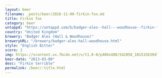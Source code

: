 ```yaml
---
layout: beer
filename: _posts/beer/2016-11-09-firkin-fox.md
title: Firkin fox
category: beer
untappd: "https://untappd.com/b/badger-ales--hall---woodhouse--firkin-fox/133348"
country: "United Kingdom"
brewery: "Badger Ales (Hall & Woodhouse)"
breweryURL: "/brewery/badger-ales-hall-woodhouse.html"
style: "English Bitter"
score: 2
img: https://scontent.xx.fbcdn.net/v/t1.0-0/p480x480/542858_10151563945898745_1345565555_n.jpg?oh=9631389b5b2032c2cb97dd329d1e9443&oe=5B17465F
beer-date: "2013-03-09"
desc: "Firkin terrible"
permalink: /beer/:title.html
---
```

